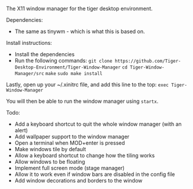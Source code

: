 The X11 window manager for the tiger desktop environment.

Dependencies:
* The same as tinywm - which is what this is based on.

Install instructions:
* Install the dependencies
* Run the following commands:
`git clone https://github.com/Tiger-Desktop-Environment/Tiger-Window-Manager`
`cd Tiger-Window-Manager/src`
`make`
`sudo make install`

Lastly, open up your ~/.xinitrc file, and add this line to the top:
`exec Tiger-Window-Manager`

You will then be able to run the window manager using `startx`.

Todo:
* Add a keyboard shortcut to quit the whole window manager (with an alert)
* Add wallpaper support to the window manager
* Open a terminal when MOD+enter is pressed
* Make windows tile by default
* Allow a keyboard shortcut to change how the tiling works 
* Allow windows to be floating
* Implement full screen mode (stage manager)
* Allow it to work even if window bars are disabled in the config file
* Add window decorations and borders to the window
